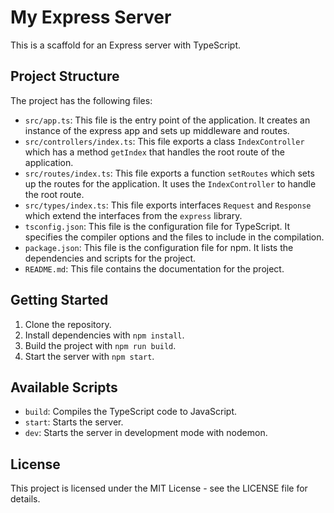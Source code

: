 # My Express Server

This is a scaffold for an Express server with TypeScript.

## Project Structure

The project has the following files:

- `src/app.ts`: This file is the entry point of the application. It creates an instance of the express app and sets up middleware and routes.
- `src/controllers/index.ts`: This file exports a class `IndexController` which has a method `getIndex` that handles the root route of the application.
- `src/routes/index.ts`: This file exports a function `setRoutes` which sets up the routes for the application. It uses the `IndexController` to handle the root route.
- `src/types/index.ts`: This file exports interfaces `Request` and `Response` which extend the interfaces from the `express` library.
- `tsconfig.json`: This file is the configuration file for TypeScript. It specifies the compiler options and the files to include in the compilation.
- `package.json`: This file is the configuration file for npm. It lists the dependencies and scripts for the project.
- `README.md`: This file contains the documentation for the project.

## Getting Started

1. Clone the repository.
2. Install dependencies with `npm install`.
3. Build the project with `npm run build`.
4. Start the server with `npm start`.

## Available Scripts

- `build`: Compiles the TypeScript code to JavaScript.
- `start`: Starts the server.
- `dev`: Starts the server in development mode with nodemon.

## License

This project is licensed under the MIT License - see the LICENSE file for details.